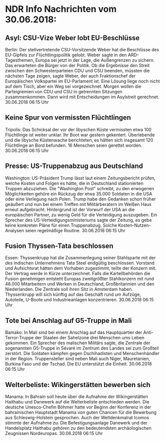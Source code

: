 # NDR Info Nachrichten vom 30.06.2018:


## Asyl: CSU-Vize Weber lobt EU-Beschlüsse
Berlin: Der stellvertretende CSU-Vorsitzende Weber hat die Beschlüsse des EU-Gipfels zur Flüchtlingspolitik gelobt. Weber sagte in den ARD-Tagesthemen, Europa sei jetzt in der Lage, die Außengrenzen zu sichern. Das erwarteten die Bürger von der Politik. Ob die Ergebnisse den Streit zwischen den Schwesterparteien CDU und CSU beenden, müssten die nächsten Tage zeigen, sagte Weber, der auch Fraktionschef der Europäischen Volkspartei im EU-Parlament ist. Eine Lösung liege noch nicht auf dem Tisch, aber ein Weg sei vorgezeichnet. Morgen wollen die Parteigremien von CDU und CSU in getrennten Sitzungen zusammenkommen. Dann wird mit Entscheidungen im Asylstreit gerechnet. 30.06.2018 06:15 Uhr 

## Keine Spur von vermissten Flüchtlingen
Tripolis:	Das Schicksal der vor der libyschen Küste vermissten etwa 100 Flüchtlinge ist weiter unklar. Ihr Boot war gestern gekentert. Überlebende und die libysche Küstenwache berichteten, es hätten sich insgesamt 120 Flüchtlinge an Bord befunden. 16 Menschen seien gerettet worden. 30.06.2018 06:15 Uhr 

## Presse: US-Truppenabzug aus Deutschland
Washington: 	US-Präsident Trump lässt laut einem Zeitungsbericht prüfen, welche Kosten und Folgen es hätte, die in Deutschland stationierten Truppen abzuziehen. Die "Washington Post" schreibt, zu den erwogenen Möglichkeiten gehöre ein Rückzug der etwa 35.000 Soldaten in die USA oder eine Verlegung nach Polen. Trump habe den Gedanken schon früher geäußert und nun bei einem Treffen mit Militärberatern im Weißen Haus erneut aufgebracht. Hintergrund ist der Vorwurf der USA an die europäischen Partner, zu wenig Geld für die Verteidigung auszugeben. Ein Sprecher des US-Verteidigungsministeriums sagte der Zeitung, es gebe keine konkreten Pläne für einen Truppenabzug. Solche Kosten-Nutzen-Analysen seien regelmäßige Routine. 30.06.2018 06:15 Uhr 

## Fusion Thyssen-Tata beschlossen
Essen:	Thyssenkrupp hat die Zusammenlegung seiner Stahlsparte mit der des indischen Unternehmens Tata Steel endgültig beschlossen. Vorstand und Aufsichtsrat hätten dem Vorhaben zugestimmt, teilte der Konzern mit. Der Vertrag werde in Kürze unterzeichnet. Falls die Kartellbehörden die Fusion genehmigen entsteht Europas zweitgrößter Stahlkonzern mit rund 48.000 Mitarbeitern und Werken in Deutschland, Großbritannien und den Niederlanden. Die Zentrale soll ihren Sitz in Amsterdam haben. Thyssenkrupp will sich künftig auf das Geschäft rund um Aufzüge, Autoteile, U-Boote und Industrieanlagen konzentrieren. 30.06.2018 06:15 Uhr 

## Tote bei Anschlag auf G5-Truppe in Mali
Bamako: In Mali sind bei einem Anschlag auf das Hauptquartier der Anti-Terror-Truppe der Staaten der Sahelzone drei Menschen ums Leben gekommen. Ein Sprecher des malischen Militärs sagte, die Zentrale der sogenannten G5-Truppe in Sévaré im Zentrum des Landes sei zum Großteil zerstört. Die Soldaten kämpfen gegen Dschihadisten und Menschenhändler in der Region. Truppensteller sind neben Mali auch Niger, Mauretanien, Burkina Faso und der Tschad. Die EU unterstützt die Einheit. 30.06.2018 06:15 Uhr 

## Welterbeliste: Wikingerstätten bewerben sich
Manama: In Bahrain soll heute über die Aufnahme der Wikingerstätten Haithabu und Danewerk auf die Welterbeliste entschieden werden. Die deutsche Unesco-Chefin Böhmer hatte vor Beginn der Konferenz in der bahrainischen Hauptstadt Manama von guten Chancen für die Bewerbung aus Schleswig-Holstein gesprochen. Auch der Weltdenkmalrat Icomos stimmte der Aufnahme zu. Die Befestigungsanlage Danewerk und der Handelsplatz Haithabu gehören zu den bedeutendsten archäologischen Zeugnissen Nordeuropas. 30.06.2018 06:15 Uhr 
